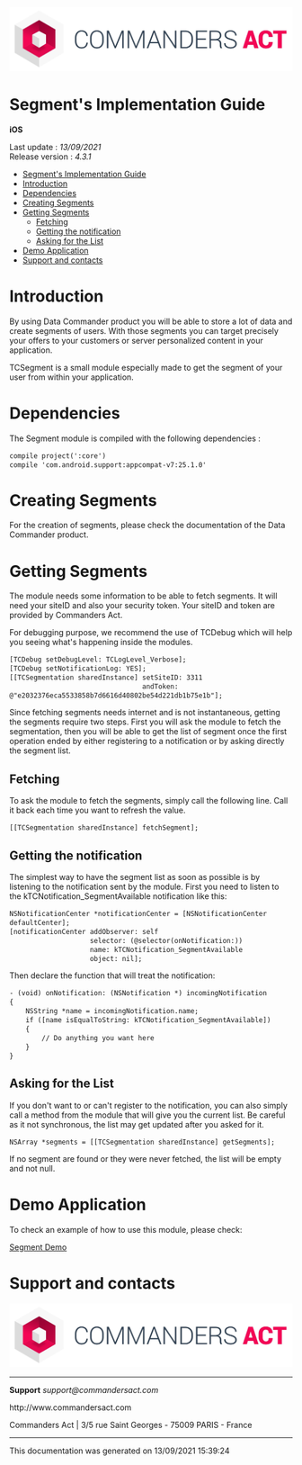 
<html>
<body>
<p><img alt="alt tag" src="../res/ca_logo.png" /></p>
<h1 id="segments-implementation-guide">Segment's Implementation Guide</h1>
<p><strong>iOS</strong></p>
<p>Last update : <em>13/09/2021</em><br />
Release version : <em>4.3.1</em></p>
<p><div id="end_first_page" /></p>

<div class="toc">
<ul>
<li><a href="#segments-implementation-guide">Segment's Implementation Guide</a></li>
<li><a href="#introduction">Introduction</a></li>
<li><a href="#dependencies">Dependencies</a></li>
<li><a href="#creating-segments">Creating Segments</a></li>
<li><a href="#getting-segments">Getting Segments</a><ul>
<li><a href="#fetching">Fetching</a></li>
<li><a href="#getting-the-notification">Getting the notification</a></li>
<li><a href="#asking-for-the-list">Asking for the List</a></li>
</ul>
</li>
<li><a href="#demo-application">Demo Application</a></li>
<li><a href="#support-and-contacts">Support and contacts</a></li>
</ul>
</div>
<h1 id="introduction">Introduction</h1>
<p>By using Data Commander product you will be able to store a lot of data and create segments of users. With those segments you can target precisely your offers to your customers or server personalized content in your application.</p>
<p>TCSegment is a small module especially made to get the segment of your user from within your application.</p>
<h1 id="dependencies">Dependencies</h1>
<p>The Segment module is compiled with the following dependencies :</p>
<pre><code>compile project(':core')
compile 'com.android.support:appcompat-v7:25.1.0'
</code></pre>
<h1 id="creating-segments">Creating Segments</h1>
<p>For the creation of segments, please check the documentation of the Data Commander product.</p>
<h1 id="getting-segments">Getting Segments</h1>
<p>The module needs some information to be able to fetch segments. It will need your siteID and also your security token. Your siteID and token are provided by Commanders Act.</p>
<p>For debugging purpose, we recommend the use of TCDebug which will help you seeing what's happening inside the modules.</p>
<pre><code>[TCDebug setDebugLevel: TCLogLevel_Verbose];
[TCDebug setNotificationLog: YES];
[[TCSegmentation sharedInstance] setSiteID: 3311
                                 andToken: @"e2032376eca5533858b7d6616d40802be54d221db1b75e1b"];
</code></pre>
<p>Since fetching segments needs internet and is not instantaneous, getting the segments require two steps. First you will ask the module to fetch the segmentation, then you will be able to get the list of segment once the first operation ended by either registering to a notification or by asking directly the segment list.</p>
<h2 id="fetching">Fetching</h2>
<p>To ask the module to fetch the segments, simply call the following line. Call it back each time you want to refresh the value.</p>
<pre><code>[[TCSegmentation sharedInstance] fetchSegment];
</code></pre>
<h2 id="getting-the-notification">Getting the notification</h2>
<p>The simplest way to have the segment list as soon as possible is by listening to the notification sent by the module.
First you need to listen to the kTCNotification_SegmentAvailable notification like this:</p>
<pre><code>NSNotificationCenter *notificationCenter = [NSNotificationCenter defaultCenter];
[notificationCenter addObserver: self
                    selector: (@selector(onNotification:))
                    name: kTCNotification_SegmentAvailable
                    object: nil];
</code></pre>
<p>Then declare the function that will treat the notification:</p>
<pre><code>- (void) onNotification: (NSNotification *) incomingNotification
{
    NSString *name = incomingNotification.name;
    if ([name isEqualToString: kTCNotification_SegmentAvailable])
    {
        // Do anything you want here
    }
}
</code></pre>
<h2 id="asking-for-the-list">Asking for the List</h2>
<p>If you don't want to or can't register to the notification, you can also simply call a method from the module that will give you the current list. Be careful as it not synchronous, the list may get updated after you asked for it.</p>
<pre><code>NSArray *segments = [[TCSegmentation sharedInstance] getSegments];
</code></pre>
<p>If no segment are found or they were never fetched, the list will be empty and not null.</p>
<h1 id="demo-application">Demo Application</h1>
<p>To check an example of how to use this module, please check:</p>
<p><a href="https://github.com/TagCommander/Segment-Demo/tree/master/iOS">Segment Demo</a></p>
<h1 id="support-and-contacts">Support and contacts</h1>
<p><img alt="alt tag" src="../res/ca_logo.png" /></p>
<hr />
<p><strong>Support</strong>
<em>support@commandersact.com</em></p>
<p>http://www.commandersact.com</p>
<p>Commanders Act | 3/5 rue Saint Georges - 75009 PARIS - France</p>
<hr />
<p>This documentation was generated on 13/09/2021 15:39:24</p>
</body>
</html>